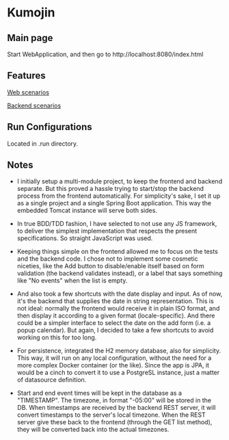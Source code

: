 # Kumojin

## Main page

Start WebApplication, and then go to http://localhost:8080/index.html

## Features

[Web scenarios](src/features/frontend/web.feature)

[Backend scenarios](src/features/backend/backend.feature)

## Run Configurations

Located in .run directory.

## Notes

* I initially setup a multi-module project, to keep the frontend and backend separate. But this proved a hassle trying
  to start/stop the backend process from the frontend automatically. For simplicity's sake, I set it up as a single
  project and a single Spring Boot application. This way the embedded Tomcat instance will serve both sides.

* In true BDD/TDD fashion, I have selected to not use any JS framework, to deliver the simplest implementation that
  respects the present specifications. So straight
  JavaScript was used.

* Keeping things simple on the frontend allowed me to focus on the tests and the backend code. I chose not to implement
  some
  cosmetic niceties, like the Add button to disable/enable itself based on form validation (the backend validates
  instead), or a label that says something like "No events" when the list is empty.

* And also took a few shortcuts with the date display and input. As of now, it's the backend that supplies the date in
  string representation. This is not ideal: normally the frontend would receive it in plain ISO format, and then display
  it according to a given format (locale-specific). And there could be a simpler interface to select the date on the add
  form (i.e. a popup calendar). But again, I decided to take a few shortcuts to avoid working on this for too long.

* For persistence, integrated the H2 memory database, also for simplicity. This way, it will run on any local
  configuration, without the need for a more complex Docker container (or the like). Since the app is JPA, it would be a
  cinch to convert it to use a PostgreSL instance, just a matter of datasource definition.

* Start and end event times will be kept in the database as a "TIMESTAMP". The timezone, in format "-05:00" will be
  stored in the DB. When timestamps are received by the backend REST server, it will convert timestamps to the server's
  local timezone. When the REST server give these back to the frontend (through the GET list method), they will be
  converted back into the actual timezones.
